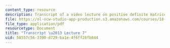 ```yaml
---
content_type: resource
description: Transcript of a video lecture on positive definite matrices.
file: https://ol-ocw-studio-app-production.s3.amazonaws.com/courses/18-085-computational-science-and-engineering-i-fall-2008/58557c563390d729ba1e4f6ff28fb844_18-085F08-L07.pdf
file_type: application/pdf
resourcetype: Document
title: "Transcript \u2013 Lecture 7"
uid: 58557c56-3390-d729-ba1e-4f6ff28fb844
---
```


